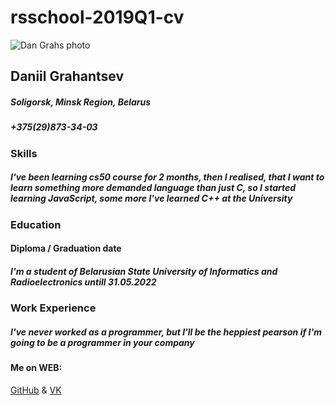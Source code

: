 # rsschool-2019Q1-cv
![Dan Grahs photo](Myself.png)
## Daniil Grahantsev
##### Soligorsk, Minsk Region, Belarus
##### +375(29)873-34-03
### Skills
##### I've been learning cs50 course for 2 months, then I realised, that I want to learn something more demanded language than just C, so I started learning JavaScript, some more I've learned C++ at the University
### Education
#### Diploma / Graduation date
##### I'm a student of Belarusian State University of Informatics and Radioelectronics untill 31.05.2022
### Work Experience
##### I've never worked as a programmer, but I'll be the heppiest pearson if I'm going to be a programmer in your company
#### Me on WEB:
[GitHub](https://github.com/daangrah) & [VK](https://vk.com/dangrah)
